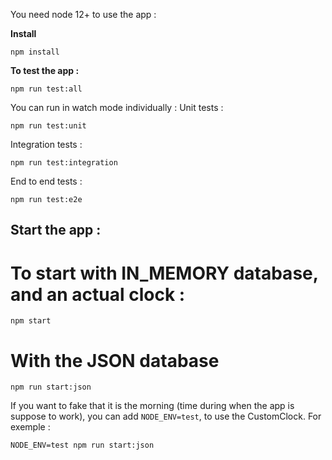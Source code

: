 You need node 12+ to use the app :

**Install**

```
npm install
```

**To test the app :**

```
npm run test:all
```

You can run in watch mode individually :
Unit tests :

```
npm run test:unit
```

Integration tests :

```
npm run test:integration
```

End to end tests :

```
npm run test:e2e
```

## Start the app :

# To start with IN_MEMORY database, and an actual clock :

```
npm start
```

# With the JSON database

```
npm run start:json
```

If you want to fake that it is the morning (time during when the app is suppose to work), you can add `NODE_ENV=test`, to use the CustomClock. For exemple :

```
NODE_ENV=test npm run start:json
```

